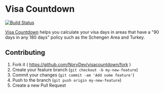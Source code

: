 # Visa Countdown
[![Build Status](https://travis-ci.org/NoryDev/visacountdown.svg?branch=develop)](https://travis-ci.org/NoryDev/visacountdown)

[Visa Countdown](http://visacountdown.com) helps you calculate your visa days in areas that have a "90 days in any 180 days" policy such as the Schengen Area and Turkey.

## Contributing

1. Fork it ( https://github.com/NoryDev/visacountdown/fork )
2. Create your feature branch (`git checkout -b my-new-feature`)
3. Commit your changes (`git commit -am 'Add some feature'`)
4. Push to the branch (`git push origin my-new-feature`)
5. Create a new Pull Request
